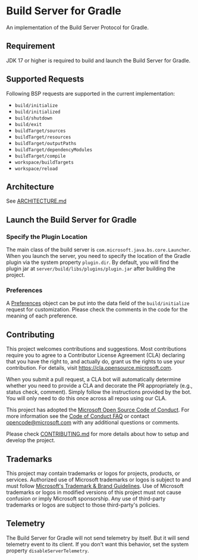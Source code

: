 # Build Server for Gradle

An implementation of the Build Server Protocol for Gradle.

## Requirement

JDK 17 or higher is required to build and launch the Build Server for Gradle.

## Supported Requests

Following BSP requests are supported in the current implementation:
- `build/initialize`
- `build/initialized`
- `build/shutdown`
- `build/exit`
- `buildTarget/sources`
- `buildTarget/resources`
- `buildTarget/outputPaths`
- `buildTarget/dependencyModules`
- `buildTarget/compile`
- `workspace/buildTargets`
- `workspace/reload`


## Architecture

See [ARCHITECTURE.md](./ARCHITECTURE.md)

## Launch the Build Server for Gradle
### Specify the Plugin Location
The main class of the build server is `com.microsoft.java.bs.core.Launcher`. When you launch the server, you need to specify the location of the Gradle plugin via the system property `plugin.dir`. By default, you will find the plugin jar at `server/build/libs/plugins/plugin.jar` after building the project.
### Preferences

A [Preferences](./server/src/main/java/com/microsoft/java/bs/core/internal/model/Preferences.java) object can be put into the data field of the `build/initialize` request for customization. Please check the comments in the code for the meaning of each preference.

## Contributing

This project welcomes contributions and suggestions.  Most contributions require you to agree to a
Contributor License Agreement (CLA) declaring that you have the right to, and actually do, grant us
the rights to use your contribution. For details, visit https://cla.opensource.microsoft.com.

When you submit a pull request, a CLA bot will automatically determine whether you need to provide
a CLA and decorate the PR appropriately (e.g., status check, comment). Simply follow the instructions
provided by the bot. You will only need to do this once across all repos using our CLA.

This project has adopted the [Microsoft Open Source Code of Conduct](https://opensource.microsoft.com/codeofconduct/).
For more information see the [Code of Conduct FAQ](https://opensource.microsoft.com/codeofconduct/faq/) or
contact [opencode@microsoft.com](mailto:opencode@microsoft.com) with any additional questions or comments.

Please check [CONTRIBUTING.md](./CONTRIBUTING.md) for more details about how to setup and develop the project.

## Trademarks

This project may contain trademarks or logos for projects, products, or services. Authorized use of Microsoft 
trademarks or logos is subject to and must follow 
[Microsoft's Trademark & Brand Guidelines](https://www.microsoft.com/en-us/legal/intellectualproperty/trademarks/usage/general).
Use of Microsoft trademarks or logos in modified versions of this project must not cause confusion or imply Microsoft sponsorship.
Any use of third-party trademarks or logos are subject to those third-party's policies.

## Telemetry

The Build Server for Gradle will not send telemetry by itself. But it will send telemetry event to its client. If you don't want this behavior, set the system property `disableServerTelemetry`.
